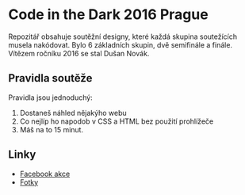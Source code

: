 # Code in the Dark 2016 Prague

Repozitář obsahuje soutěžní designy, které každá skupina soutežících musela nakódovat. Bylo 6 základních skupin, dvě semifinále a finále. Vítězem ročníku 2016 se stal Dušan Novák.

## Pravidla soutěže

Pravidla jsou jednoduchý:

1. Dostaneš náhled nějakýho webu
2. Co nejlíp ho napodob v CSS a HTML bez použití prohlížeče
3. Máš na to 15 minut.

## Linky
- [Facebook akce](https://www.facebook.com/events/127428557657812/)
- [Fotky](https://www.facebook.com/media/set/?set=a.1721954028042772.1073741835.1663528397218669&type=3)
